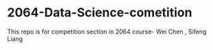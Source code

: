 # 2064-Data-Science-cometition
This repo is for competition section in 2064 course- Wei Chen , Sifeng Liang
